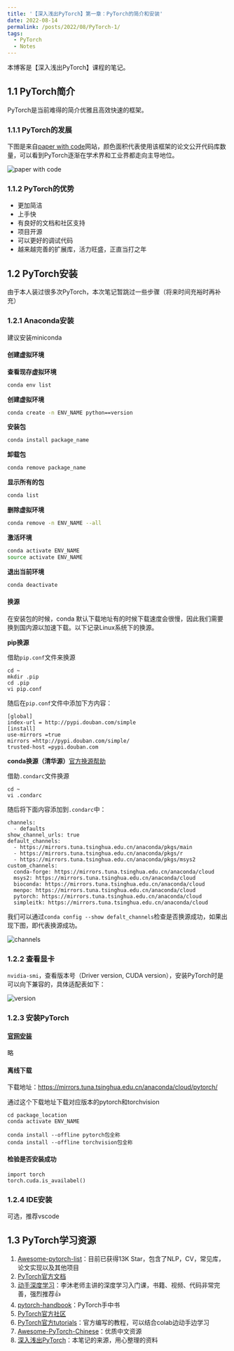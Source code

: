 ```yaml
---
title: '【深入浅出PyTorch】第一章：PyTorch的简介和安装'
date: 2022-08-14
permalink: /posts/2022/08/PyTorch-1/
tags:
  - PyTorch
  - Notes
---
```


本博客是【深入浅出PyTorch】课程的笔记。

## 1.1 PyTorch简介

PyTorch是当前难得的简介优雅且高效快速的框架。

### 1.1.1 PyTorch的发展

下图是来自[paper with code](https://paperswithcode.com/trends)网站，颜色面积代表使用该框架的论文公开代码库数量，可以看到PyTorch逐渐在学术界和工业界都走向主导地位。

![paper with code](/images/main_compare1.png)

### 1.1.2 PyTorch的优势

- 更加简洁
- 上手快
- 有良好的文档和社区支持
- 项目开源
- 可以更好的调试代码
- 越来越完善的扩展库，活力旺盛，正直当打之年

## 1.2 PyTorch安装

由于本人装过很多次PyTorch，本次笔记暂跳过一些步骤（将来时间充裕时再补充）

### 1.2.1 Anaconda安装

建议安装miniconda

#### 创建虚拟环境

**查看现存虚拟环境**

```bash
conda env list
```

**创建虚拟环境**

```bash
conda create -n ENV_NAME python==version
```

**安装包**

```bash
conda install package_name
```

**卸载包**

```bash
conda remove package_name
```

**显示所有的包**

```bash
conda list
```

**删除虚拟环境**

```bash
conda remove -n ENV_NAME --all
```

**激活环境**

```bash
conda activate ENV_NAME
source activate ENV_NAME
```

**退出当前环境**

```bash
conda deactivate
```

#### 换源

在安装包的时候，conda 默认下载地址有的时候下载速度会很慢，因此我们需要换到国内源以加速下载。以下记录Linux系统下的换源。

**pip换源**

借助`pip.conf`文件来换源

```
cd ~
mkdir .pip
cd .pip
vi pip.conf
```

随后在`pip.conf`文件中添加下方内容：

```
[global]
index-url = http://pypi.douban.com/simple
[install]
use-mirrors =true
mirrors =http://pypi.douban.com/simple/
trusted-host =pypi.douban.com
```

**conda换源（清华源）**[官方换源帮助](https://mirrors.tuna.tsinghua.edu.cn/help/anaconda/)

借助`.condarc`文件换源

```
cd ~
vi .condarc
```

随后将下面内容添加到`.condarc`中：

```
channels:
  - defaults
show_channel_urls: true
default_channels:
  - https://mirrors.tuna.tsinghua.edu.cn/anaconda/pkgs/main
  - https://mirrors.tuna.tsinghua.edu.cn/anaconda/pkgs/r
  - https://mirrors.tuna.tsinghua.edu.cn/anaconda/pkgs/msys2
custom_channels:
  conda-forge: https://mirrors.tuna.tsinghua.edu.cn/anaconda/cloud
  msys2: https://mirrors.tuna.tsinghua.edu.cn/anaconda/cloud
  bioconda: https://mirrors.tuna.tsinghua.edu.cn/anaconda/cloud
  menpo: https://mirrors.tuna.tsinghua.edu.cn/anaconda/cloud
  pytorch: https://mirrors.tuna.tsinghua.edu.cn/anaconda/cloud
  simpleitk: https://mirrors.tuna.tsinghua.edu.cn/anaconda/cloud
```

我们可以通过`conda config --show defalt_channels`检查是否换源成功，如果出现下图，即代表换源成功。

![channels](/images/posts/channels.png)

### 1.2.2 查看显卡

`nvidia-smi`，查看版本号（Driver version, CUDA version），安装PyTorch时是可以向下兼容的，具体适配表如下：

![version](/images/posts/cuda_version.png)

### 1.2.3 安装PyTorch

#### [官网安装](https://pytorch.org)

略

#### 离线下载

下载地址：https://mirrors.tuna.tsinghua.edu.cn/anaconda/cloud/pytorch/

通过这个下载地址下载对应版本的pytorch和torchvision

```
cd package_location
conda activate ENV_NAME

conda install --offline pytorch包全称
conda install --offline torchvision包全称
```

#### 检验是否安装成功

```
import torch
torch.cuda.is_availabel()
```

### 1.2.4 IDE安装

可选，推荐vscode

## 1.3 PyTorch学习资源

1. [Awesome-pytorch-list](https://github.com/bharathgs/Awesome-pytorch-list)：目前已获得13K Star，包含了NLP，CV，常见库，论文实现以及其他项目
2. [PyTorch官方文档](https://pytorch.org/docs/stable/index.html)
3. [动手深度学习](https://zh.d2l.ai)：李沐老师主讲的深度学习入门课，书籍、视频、代码非常完善，强烈推荐👍
4. [pytorch-handbook](https://github.com/zergtant/pytorch-handbook)：PyTorch手中书
5. [PyTorch官方社区](https://discuss.pytorch.org)
6. [PyTorch官方tutorials](https://pytorch.org/tutorials/)：官方编写的教程，可以结合colab边动手边学习
7. [Awesome-PyTorch-Chinese](https://github.com/INTERMT/Awesome-PyTorch-Chinese)：优质中文资源
8. [深入浅出PyTorch](https://datawhalechina.github.io/thorough-pytorch/index.html)：本笔记的来源，用心整理的资料





